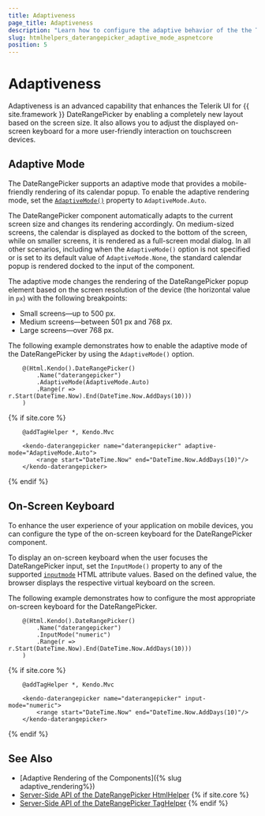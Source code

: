 ```yaml
---
title: Adaptiveness
page_title: Adaptiveness
description: "Learn how to configure the adaptive behavior of the the Telerik UI DateRangePicker component for {{ site.framework }}."
slug: htmlhelpers_daterangepicker_adaptive_mode_aspnetcore
position: 5
---
```


# Adaptiveness

Adaptiveness is an advanced capability that enhances the Telerik UI for {{ site.framework }} DateRangePicker by enabling a completely new layout based on the screen size. It also allows you to adjust the displayed on-screen keyboard for a more user-friendly interaction on touchscreen devices.

## Adaptive Mode

The DateRangePicker supports an adaptive mode that provides a mobile-friendly rendering of its calendar popup. To enable the adaptive rendering mode, set the [`AdaptiveMode()`](/api/kendo.mvc.ui.fluent/daterangepickerbuilder#adaptivemodekendomvcuiadaptivemode) property to `AdaptiveMode.Auto`.

The DateRangePicker component automatically adapts to the current screen size and changes its rendering accordingly. On medium-sized screens, the calendar is displayed as docked to the bottom of the screen, while on smaller screens, it is rendered as a full-screen modal dialog. In all other scenarios, including when the `AdaptiveMode()` option is not specified or is set to its default value of `AdaptiveMode.None`, the standard calendar popup is rendered docked to the input of the component.

The adaptive mode changes the rendering of the DateRangePicker popup element based on the screen resolution of the device (the horizontal value in `px`) with the following breakpoints:

* Small screens&mdash;up to 500 px.
* Medium screens&mdash;between 501 px and 768 px.
* Large screens&mdash;over 768 px.

The following example demonstrates how to enable the adaptive mode of the DateRangePicker by using the `AdaptiveMode()` option.

```HtmlHelper
    @(Html.Kendo().DateRangePicker()
        .Name("daterangepicker") 
        .AdaptiveMode(AdaptiveMode.Auto)
        .Range(r => r.Start(DateTime.Now).End(DateTime.Now.AddDays(10)))
    )
```
{% if site.core %}
```TagHelper
    @addTagHelper *, Kendo.Mvc
    
    <kendo-daterangepicker name="daterangepicker" adaptive-mode="AdaptiveMode.Auto">
        <range start="DateTime.Now" end="DateTime.Now.AddDays(10)"/>
    </kendo-daterangepicker>
```
{% endif %}

## On-Screen Keyboard

To enhance the user experience of your application on mobile devices, you can configure the type of the on-screen keyboard for the DateRangePicker component.

To display an on-screen keyboard when the user focuses the DateRangePicker input, set the `InputMode()` property to any of the supported <a href="https://developer.mozilla.org/en-US/docs/Web/HTML/Global_attributes/inputmode#values" target="_blank">`inputmode`</a> HTML attribute values. Based on the defined value, the browser displays the respective virtual keyboard on the screen.

The following example demonstrates how to configure the most appropriate on-screen keyboard for the DateRangePicker.

```HtmlHelper
    @(Html.Kendo().DateRangePicker()
        .Name("daterangepicker") 
        .InputMode("numeric")
        .Range(r => r.Start(DateTime.Now).End(DateTime.Now.AddDays(10)))
    )
```
{% if site.core %}
```TagHelper
    @addTagHelper *, Kendo.Mvc
    
    <kendo-daterangepicker name="daterangepicker" input-mode="numeric">
        <range start="DateTime.Now" end="DateTime.Now.AddDays(10)"/>
    </kendo-daterangepicker>
```
{% endif %}

## See Also

* [Adaptive Rendering of the Components]({% slug adaptive_rendering%})
* [Server-Side API of the DateRangePicker HtmlHelper](/api/daterangepicker)
{% if site.core %}
* [Server-Side API of the DateRangePicker TagHelper](/api/taghelpers/daterangepicker)
{% endif %}